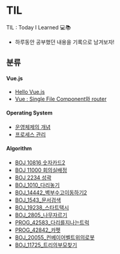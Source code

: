 # TIL
TIL : Today I Learned 💻📚

- 하루동안 공부했던 내용을 기록으로 남겨보자!



## 분류

#### Vue.js

- [Hello Vue.js](https://github.com/ShinDajeong/TIL/blob/main/Vue.js/01_Hello_Vue.js.md)
- [Vue : Single File Component와 router](https://github.com/ShinDajeong/TIL/blob/main/Vue.js/02_Vue_SFC_Router.md)


#### Operating System

- [운영체제의 개념](https://github.com/ShinDajeong/TIL/blob/main/Operating%20System/%EC%9A%B4%EC%98%81%EC%B2%B4%EC%A0%9C(OS%3B%20Operating%20System).md)
- [프로세스 관리](https://github.com/ShinDajeong/TIL/blob/main/Operating%20System/%ED%94%84%EB%A1%9C%EC%84%B8%EC%8A%A4(Procss).md)

#### Algorithm

- [BOJ 10816 숫자카드2](https://github.com/ShinDajeong/TIL/blob/main/Algorithm/BOJ_10816_%EC%88%AB%EC%9E%90%EC%B9%B4%EB%93%9C2.java)
- [BOJ 11000 회의실배정](https://github.com/ShinDajeong/TIL/blob/main/Algorithm/BOJ_11000_%ED%9A%8C%EC%9D%98%EC%8B%A4%EB%B0%B0%EC%A0%95.java)
- [BOJ 2234 성곽](https://github.com/ShinDajeong/TIL/blob/main/Algorithm/BOJ_2234_%EC%84%B1%EA%B3%BD.java)
- [BOJ_1010_다리놓기](https://github.com/ShinDajeong/TIL/blob/main/Algorithm/BOJ_1010_%EB%8B%A4%EB%A6%AC%EB%86%93%EA%B8%B0.java)
- [BOJ_14442_벽부수고이동하기2](https://github.com/ShinDajeong/TIL/blob/main/Algorithm/BOJ_14442_%EB%B2%BD%EB%B6%80%EC%88%98%EA%B3%A0%EC%9D%B4%EB%8F%99%ED%95%98%EA%B8%B02.java)
- [BOJ_1543_문서검색](https://github.com/ShinDajeong/TIL/blob/main/Algorithm/BOJ_1543_%EB%AC%B8%EC%84%9C%EA%B2%80%EC%83%89.java)
- [BOJ_19238_스타트택시](https://github.com/ShinDajeong/TIL/blob/main/Algorithm/BOJ_19238_%EC%8A%A4%ED%83%80%ED%8A%B8%ED%83%9D%EC%8B%9C.java)
- [BOJ_2805_나무자르기](https://github.com/ShinDajeong/TIL/blob/main/Algorithm/BOJ_2805_%EB%82%98%EB%AC%B4%EC%9E%90%EB%A5%B4%EA%B8%B0.java)
- [PROG_42583_다리를지나는트럭](https://github.com/ShinDajeong/TIL/blob/main/Algorithm/PROG_42583_%EB%8B%A4%EB%A6%AC%EB%A5%BC%EC%A7%80%EB%82%98%EB%8A%94%ED%8A%B8%EB%9F%AD.java)
- [PROG_42842_카펫](https://github.com/ShinDajeong/TIL/blob/main/Algorithm/PROG_42842_%EC%B9%B4%ED%8E%AB.java)
- [BOJ_20055_컨베이어벨트위의로봇](https://github.com/ShinDajeong/TIL/blob/main/Algorithm/BOJ_20055_%EC%BB%A8%EB%B2%A0%EC%9D%B4%EC%96%B4%EB%B2%A8%ED%8A%B8%EC%9C%84%EC%9D%98%EB%A1%9C%EB%B4%87.java)
- [BOJ_11725_트리의부모찾기](https://github.com/ShinDajeong/TIL/blob/main/Algorithm/BOJ_11725_%ED%8A%B8%EB%A6%AC%EC%9D%98%EB%B6%80%EB%AA%A8%EC%B0%BE%EA%B8%B0.java)
